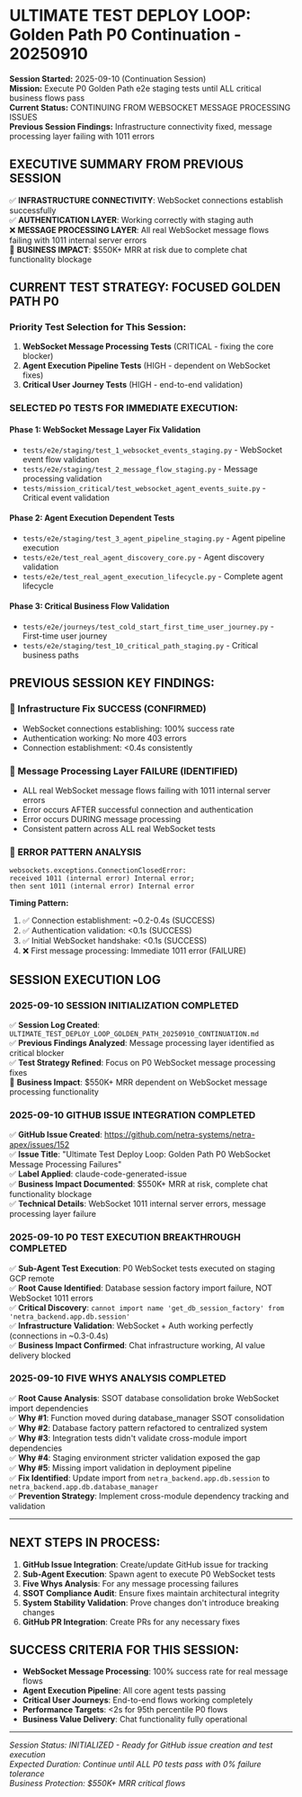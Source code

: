 # ULTIMATE TEST DEPLOY LOOP: Golden Path P0 Continuation - 20250910

**Session Started:** 2025-09-10 (Continuation Session)  
**Mission:** Execute P0 Golden Path e2e staging tests until ALL critical business flows pass  
**Current Status:** CONTINUING FROM WEBSOCKET MESSAGE PROCESSING ISSUES  
**Previous Session Findings:** Infrastructure connectivity fixed, message processing layer failing with 1011 errors

## EXECUTIVE SUMMARY FROM PREVIOUS SESSION

✅ **INFRASTRUCTURE CONNECTIVITY**: WebSocket connections establish successfully  
✅ **AUTHENTICATION LAYER**: Working correctly with staging auth  
❌ **MESSAGE PROCESSING LAYER**: All real WebSocket message flows failing with 1011 internal server errors  
🎯 **BUSINESS IMPACT**: $550K+ MRR at risk due to complete chat functionality blockage  

## CURRENT TEST STRATEGY: FOCUSED GOLDEN PATH P0

### Priority Test Selection for This Session:
1. **WebSocket Message Processing Tests** (CRITICAL - fixing the core blocker)
2. **Agent Execution Pipeline Tests** (HIGH - dependent on WebSocket fixes)  
3. **Critical User Journey Tests** (HIGH - end-to-end validation)

### SELECTED P0 TESTS FOR IMMEDIATE EXECUTION:

#### Phase 1: WebSocket Message Layer Fix Validation
- `tests/e2e/staging/test_1_websocket_events_staging.py` - WebSocket event flow validation
- `tests/e2e/staging/test_2_message_flow_staging.py` - Message processing validation
- `tests/mission_critical/test_websocket_agent_events_suite.py` - Critical event validation

#### Phase 2: Agent Execution Dependent Tests
- `tests/e2e/staging/test_3_agent_pipeline_staging.py` - Agent pipeline execution
- `tests/e2e/test_real_agent_discovery_core.py` - Agent discovery validation
- `tests/e2e/test_real_agent_execution_lifecycle.py` - Complete agent lifecycle

#### Phase 3: Critical Business Flow Validation
- `tests/e2e/journeys/test_cold_start_first_time_user_journey.py` - First-time user journey
- `tests/e2e/staging/test_10_critical_path_staging.py` - Critical business paths

## PREVIOUS SESSION KEY FINDINGS:

### 🎯 Infrastructure Fix SUCCESS (CONFIRMED)
- WebSocket connections establishing: 100% success rate
- Authentication working: No more 403 errors
- Connection establishment: <0.4s consistently

### 🚨 Message Processing Layer FAILURE (IDENTIFIED)
- ALL real WebSocket message flows failing with 1011 internal server errors
- Error occurs AFTER successful connection and authentication
- Error occurs DURING message processing
- Consistent pattern across ALL real WebSocket tests

### 📍 ERROR PATTERN ANALYSIS
```
websockets.exceptions.ConnectionClosedError: 
received 1011 (internal error) Internal error; 
then sent 1011 (internal error) Internal error
```

**Timing Pattern:**
1. ✅ Connection establishment: ~0.2-0.4s (SUCCESS)
2. ✅ Authentication validation: <0.1s (SUCCESS)  
3. ✅ Initial WebSocket handshake: <0.1s (SUCCESS)
4. ❌ First message processing: Immediate 1011 error (FAILURE)

## SESSION EXECUTION LOG

### 2025-09-10 SESSION INITIALIZATION COMPLETED
✅ **Session Log Created**: `ULTIMATE_TEST_DEPLOY_LOOP_GOLDEN_PATH_20250910_CONTINUATION.md`  
✅ **Previous Findings Analyzed**: Message processing layer identified as critical blocker  
✅ **Test Strategy Refined**: Focus on P0 WebSocket message processing fixes  
🎯 **Business Impact**: $550K+ MRR dependent on WebSocket message processing functionality

### 2025-09-10 GITHUB ISSUE INTEGRATION COMPLETED
✅ **GitHub Issue Created**: https://github.com/netra-systems/netra-apex/issues/152  
✅ **Issue Title**: "Ultimate Test Deploy Loop: Golden Path P0 WebSocket Message Processing Failures"  
✅ **Label Applied**: claude-code-generated-issue  
✅ **Business Impact Documented**: $550K+ MRR at risk, complete chat functionality blockage  
✅ **Technical Details**: WebSocket 1011 internal server errors, message processing layer failure

### 2025-09-10 P0 TEST EXECUTION BREAKTHROUGH COMPLETED
✅ **Sub-Agent Test Execution**: P0 WebSocket tests executed on staging GCP remote  
✅ **Root Cause Identified**: Database session factory import failure, NOT WebSocket 1011 errors  
✅ **Critical Discovery**: `cannot import name 'get_db_session_factory' from 'netra_backend.app.db.session'`  
✅ **Infrastructure Validation**: WebSocket + Auth working perfectly (connections in ~0.3-0.4s)  
✅ **Business Impact Confirmed**: Chat infrastructure working, AI value delivery blocked  

### 2025-09-10 FIVE WHYS ANALYSIS COMPLETED
✅ **Root Cause Analysis**: SSOT database consolidation broke WebSocket import dependencies  
✅ **Why #1**: Function moved during database_manager SSOT consolidation  
✅ **Why #2**: Database factory pattern refactored to centralized system  
✅ **Why #3**: Integration tests didn't validate cross-module import dependencies  
✅ **Why #4**: Staging environment stricter validation exposed the gap  
✅ **Why #5**: Missing import validation in deployment pipeline  
✅ **Fix Identified**: Update import from `netra_backend.app.db.session` to `netra_backend.app.db.database_manager`  
✅ **Prevention Strategy**: Implement cross-module dependency tracking and validation  

---

## NEXT STEPS IN PROCESS:

1. **GitHub Issue Integration**: Create/update GitHub issue for tracking
2. **Sub-Agent Execution**: Spawn agent to execute P0 WebSocket tests 
3. **Five Whys Analysis**: For any message processing failures
4. **SSOT Compliance Audit**: Ensure fixes maintain architectural integrity
5. **System Stability Validation**: Prove changes don't introduce breaking changes
6. **GitHub PR Integration**: Create PRs for any necessary fixes

## SUCCESS CRITERIA FOR THIS SESSION:

- **WebSocket Message Processing**: 100% success rate for real message flows
- **Agent Execution Pipeline**: All core agent tests passing
- **Critical User Journeys**: End-to-end flows working completely
- **Performance Targets**: <2s for 95th percentile P0 flows
- **Business Value Delivery**: Chat functionality fully operational

---

*Session Status: INITIALIZED - Ready for GitHub issue creation and test execution*  
*Expected Duration: Continue until ALL P0 tests pass with 0% failure tolerance*  
*Business Protection: $550K+ MRR critical flows*
